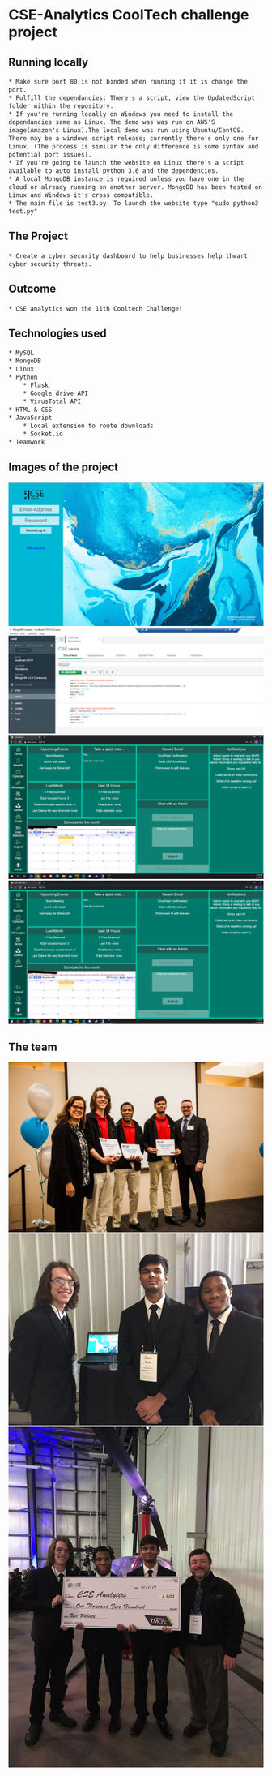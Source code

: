 <h1>CSE-Analytics CoolTech challenge project</h1>

## Running locally
    * Make sure port 80 is not binded when running if it is change the port.
    * Fulfill the dependancies: There's a script, view the UpdatedScript folder within the repository.
    * If you're running locally on Windows you need to install the dependancies same as Linux. The demo was was run on AWS'S image(Amazon's Linux).The local demo was run using Ubuntu/CentOS. There may be a windows script release; currently there's only one for Linux. (The process is similar the only difference is some syntax and potential port issues).
    * If you're going to launch the website on Linux there's a script available to auto install python 3.6 and the dependencies.
    * A local MongoDB instance is required unless you have one in the cloud or already running on another server. MongoDB has been tested on Linux and Windows it's cross compatible. 
    * The main file is test3.py. To launch the website type "sudo python3 test.py"

## The Project
    * Create a cyber security dashboard to help businesses help thwart cyber security threats.

## Outcome
    * CSE analytics won the 11th Cooltech Challenge!

## Technologies used
    * MySQL
    * MongoDB
    * Linux
    * Python
        * Flask
        * Google drive API
        * VirusTotal API
    * HTML & CSS
    * JavaScript
        * Local extension to route downloads
        * Socket.io 
    * Teamwork
## Images of the project
![The login screen](Images/output/login.PNG)
![The data being stored in MongoDB](Images/output/data.PNG)
![The dashboard admin](Images/output/dashboard-admin.PNG)
![The login screen](Images/output/dashboard-user.PNG)

## The team
![Eli on the left, Caleb in the middle, Shrey on the right](Images/team/ohiorite_4-11-2019_0224-1024x683.jpg)
![Eli on the left, Shrey in the middle, Caleb on the right](Images/team/bestoftech.jpg)
![Eli on the left, Shrey in the middle, Caleb on the midright Suchy far right](Images/team/IMG954169.jpg)
